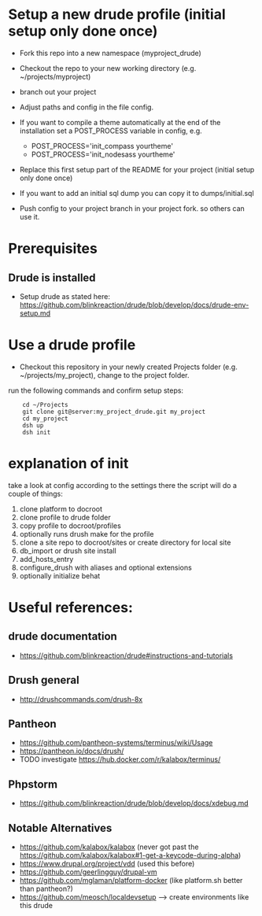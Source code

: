 # Setup a new drude profile (initial setup only done once)

- Fork this repo into a new namespace (myproject_drude)
- Checkout the repo to your new working directory (e.g. ~/projects/myproject)
- branch out your project

- Adjust paths and config in the file config.
- If you want to compile a theme automatically at the end of the installation set a
  POST_PROCESS variable in config, e.g.
    - POST_PROCESS='init_compass yourtheme'
    - POST_PROCESS='init_nodesass yourtheme'
- Replace this first setup part of the README for your project (initial setup only done once)
- If you want to add an initial sql dump you can copy it to dumps/initial.sql
- Push config to your project branch in your project fork. so others can use it.



# Prerequisites


## Drude is installed
- Setup drude as stated here: https://github.com/blinkreaction/drude/blob/develop/docs/drude-env-setup.md

# Use a drude profile

- Checkout this repository in your newly created Projects folder (e.g. ~/projects/my_project), change to the project folder.


run the following commands and confirm setup steps:

```
    cd ~/Projects
    git clone git@server:my_project_drude.git my_project
    cd my_project
    dsh up
    dsh init
```   

# explanation of init

take a look at config
according to the settings there the script will do a couple of things:

1. clone platform to docroot
2. clone profile to drude folder
3. copy profile to docroot/profiles
4. optionally runs drush make for the profile
5. clone a site repo to docroot/sites or create directory for local site
6. db_import or drush site install
7. add_hosts_entry
8. configure_drush with aliases and optional extensions
9. optionally initialize behat

# Useful references:

## drude documentation
- https://github.com/blinkreaction/drude#instructions-and-tutorials

## Drush general

- http://drushcommands.com/drush-8x

## Pantheon
- https://github.com/pantheon-systems/terminus/wiki/Usage
- https://pantheon.io/docs/drush/
- TODO investigate https://hub.docker.com/r/kalabox/terminus/
## Phpstorm

- https://github.com/blinkreaction/drude/blob/develop/docs/xdebug.md

## Notable Alternatives

- https://github.com/kalabox/kalabox (never got past the https://github.com/kalabox/kalabox#1-get-a-keycode-during-alpha)
- https://www.drupal.org/project/vdd (used this before)
- https://github.com/geerlingguy/drupal-vm
- https://github.com/mglaman/platform-docker (like platform.sh better than pantheon?)
- https://github.com/meosch/localdevsetup --> create environments like this drude
